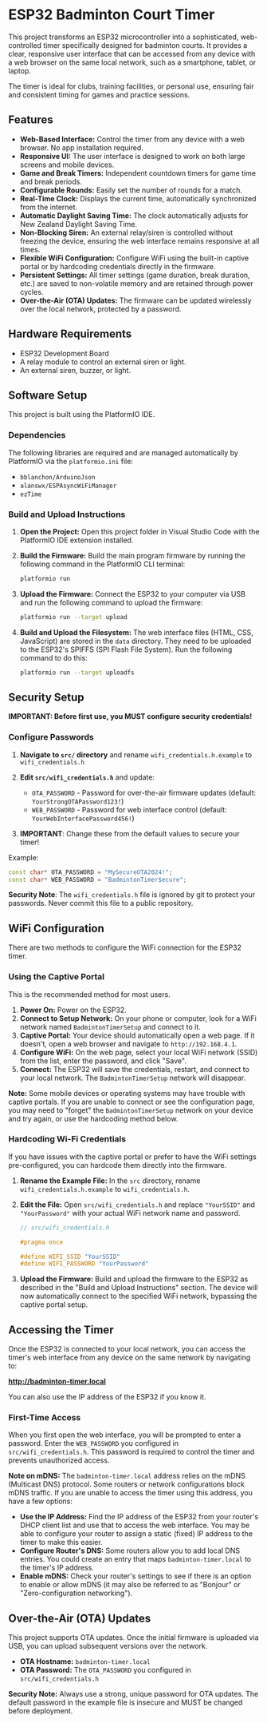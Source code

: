 # ESP32 Badminton Court Timer

This project transforms an ESP32 microcontroller into a sophisticated, web-controlled timer specifically designed for badminton courts. It provides a clear, responsive user interface that can be accessed from any device with a web browser on the same local network, such as a smartphone, tablet, or laptop.

The timer is ideal for clubs, training facilities, or personal use, ensuring fair and consistent timing for games and practice sessions.

## Features

*   **Web-Based Interface:** Control the timer from any device with a web browser. No app installation required.
*   **Responsive UI:** The user interface is designed to work on both large screens and mobile devices.
*   **Game and Break Timers:** Independent countdown timers for game time and break periods.
*   **Configurable Rounds:** Easily set the number of rounds for a match.
*   **Real-Time Clock:** Displays the current time, automatically synchronized from the internet.
*   **Automatic Daylight Saving Time:** The clock automatically adjusts for New Zealand Daylight Saving Time.
*   **Non-Blocking Siren:** An external relay/siren is controlled without freezing the device, ensuring the web interface remains responsive at all times.
*   **Flexible WiFi Configuration:** Configure WiFi using the built-in captive portal or by hardcoding credentials directly in the firmware.
*   **Persistent Settings:** All timer settings (game duration, break duration, etc.) are saved to non-volatile memory and are retained through power cycles.
*   **Over-the-Air (OTA) Updates:** The firmware can be updated wirelessly over the local network, protected by a password.

## Hardware Requirements

*   ESP32 Development Board
*   A relay module to control an external siren or light.
*   An external siren, buzzer, or light.

## Software Setup

This project is built using the PlatformIO IDE.

### Dependencies

The following libraries are required and are managed automatically by PlatformIO via the `platformio.ini` file:

*   `bblanchon/ArduinoJson`
*   `alanswx/ESPAsyncWiFiManager`
*   `ezTime`

### Build and Upload Instructions

1.  **Open the Project:** Open this project folder in Visual Studio Code with the PlatformIO IDE extension installed.

2.  **Build the Firmware:** Build the main program firmware by running the following command in the PlatformIO CLI terminal:
    ```bash
    platformio run
    ```

3.  **Upload the Firmware:** Connect the ESP32 to your computer via USB and run the following command to upload the firmware:
    ```bash
    platformio run --target upload
    ```

4.  **Build and Upload the Filesystem:** The web interface files (HTML, CSS, JavaScript) are stored in the `data` directory. They need to be uploaded to the ESP32's SPIFFS (SPI Flash File System). Run the following command to do this:
    ```bash
    platformio run --target uploadfs
    ```

## Security Setup

**IMPORTANT: Before first use, you MUST configure security credentials!**

### Configure Passwords

1. **Navigate to `src/` directory** and rename `wifi_credentials.h.example` to `wifi_credentials.h`

2. **Edit `src/wifi_credentials.h`** and update:
   - `OTA_PASSWORD` - Password for over-the-air firmware updates (default: `YourStrongOTAPassword123!`)
   - `WEB_PASSWORD` - Password for web interface control (default: `YourWebInterfacePassword456!`)

3. **IMPORTANT**: Change these from the default values to secure your timer!

Example:
```cpp
const char* OTA_PASSWORD = "MySecureOTA2024!";
const char* WEB_PASSWORD = "BadmintonTimer$ecure";
```

**Security Note**: The `wifi_credentials.h` file is ignored by git to protect your passwords. Never commit this file to a public repository.

## WiFi Configuration

There are two methods to configure the WiFi connection for the ESP32 timer.

### Using the Captive Portal

This is the recommended method for most users.

1.  **Power On:** Power on the ESP32.
2.  **Connect to Setup Network:** On your phone or computer, look for a WiFi network named `BadmintonTimerSetup` and connect to it.
3.  **Captive Portal:** Your device should automatically open a web page. If it doesn't, open a web browser and navigate to `http://192.168.4.1`.
4.  **Configure WiFi:** On the web page, select your local WiFi network (SSID) from the list, enter the password, and click "Save".
5.  **Connect:** The ESP32 will save the credentials, restart, and connect to your local network. The `BadmintonTimerSetup` network will disappear.

**Note:** Some mobile devices or operating systems may have trouble with captive portals. If you are unable to connect or see the configuration page, you may need to "forget" the `BadmintonTimerSetup` network on your device and try again, or use the hardcoding method below.

### Hardcoding Wi-Fi Credentials

If you have issues with the captive portal or prefer to have the WiFi settings pre-configured, you can hardcode them directly into the firmware.

1.  **Rename the Example File:** In the `src` directory, rename `wifi_credentials.h.example` to `wifi_credentials.h`.

2.  **Edit the File:** Open `src/wifi_credentials.h` and replace `"YourSSID"` and `"YourPassword"` with your actual WiFi network name and password.

    ```cpp
    // src/wifi_credentials.h

    #pragma once

    #define WIFI_SSID "YourSSID"
    #define WIFI_PASSWORD "YourPassword"
    ```

3.  **Upload the Firmware:** Build and upload the firmware to the ESP32 as described in the "Build and Upload Instructions" section. The device will now automatically connect to the specified WiFi network, bypassing the captive portal setup.

## Accessing the Timer

Once the ESP32 is connected to your local network, you can access the timer's web interface from any device on the same network by navigating to:

**http://badminton-timer.local**

You can also use the IP address of the ESP32 if you know it.

### First-Time Access

When you first open the web interface, you will be prompted to enter a password. Enter the `WEB_PASSWORD` you configured in `src/wifi_credentials.h`. This password is required to control the timer and prevents unauthorized access.

**Note on mDNS:** The `badminton-timer.local` address relies on the mDNS (Multicast DNS) protocol. Some routers or network configurations block mDNS traffic. If you are unable to access the timer using this address, you have a few options:

*   **Use the IP Address:** Find the IP address of the ESP32 from your router's DHCP client list and use that to access the web interface. You may be able to configure your router to assign a static (fixed) IP address to the timer to make this easier.
*   **Configure Router's DNS:** Some routers allow you to add local DNS entries. You could create an entry that maps `badminton-timer.local` to the timer's IP address.
*   **Enable mDNS:** Check your router's settings to see if there is an option to enable or allow mDNS (it may also be referred to as "Bonjour" or "Zero-configuration networking").

## Over-the-Air (OTA) Updates

This project supports OTA updates. Once the initial firmware is uploaded via USB, you can upload subsequent versions over the network.

*   **OTA Hostname:** `badminton-timer.local`
*   **OTA Password:** The `OTA_PASSWORD` you configured in `src/wifi_credentials.h`

**Security Note:** Always use a strong, unique password for OTA updates. The default password in the example file is insecure and MUST be changed before deployment.
